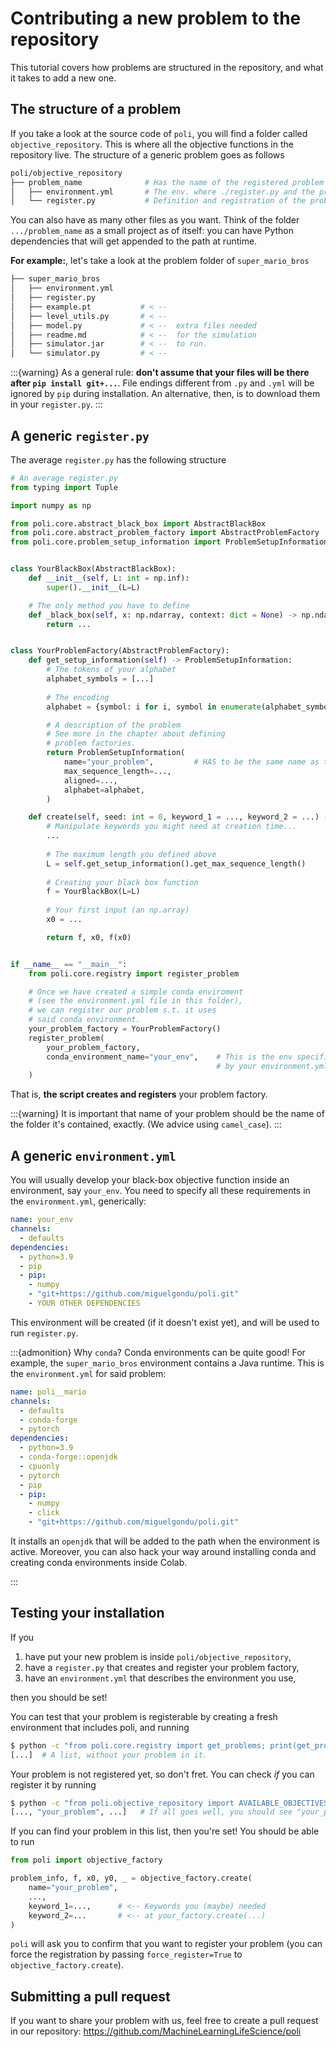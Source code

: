 # Contributing a new problem to the repository

This tutorial covers how problems are structured in the repository, and what it takes to add a new one.

## The structure of a problem

If you take a look at the source code of `poli`, you will find a folder called `objective_repository`. This is where all the objective functions in the repository live. The structure of a generic problem goes as follows

```bash
poli/objective_repository
├── problem_name              # Has the name of the registered problem (exactly)
│   ├── environment.yml       # The env. where ./register.py and the problem will run
│   └── register.py           # Definition and registration of the problem
```

You can also have as many other files as you want. Think of the folder `.../problem_name` as a small project as of itself: you can have Python dependencies that will get appended to the path at runtime.

**For example:**, let's take a look at the problem folder of `super_mario_bros`

```bash
├── super_mario_bros
│   ├── environment.yml
│   ├── register.py
│   ├── example.pt           # < --
│   ├── level_utils.py       # < --
│   ├── model.py             # < --  extra files needed
│   ├── readme.md            # < --  for the simulation
│   ├── simulator.jar        # < --  to run.
│   └── simulator.py         # < --
```

:::{warning}
As a general rule: **don't assume that your files will be there after `pip install git+...`**. File endings different from `.py` and `.yml` will be ignored by `pip` during installation. An alternative, then, is to download them in your `register.py`.
:::

## A generic `register.py`

The average `register.py` has the following structure

```python
# An average register.py
from typing import Tuple

import numpy as np

from poli.core.abstract_black_box import AbstractBlackBox
from poli.core.abstract_problem_factory import AbstractProblemFactory
from poli.core.problem_setup_information import ProblemSetupInformation


class YourBlackBox(AbstractBlackBox):
    def __init__(self, L: int = np.inf):
        super().__init__(L=L)

    # The only method you have to define
    def _black_box(self, x: np.ndarray, context: dict = None) -> np.ndarray:
        return ...


class YourProblemFactory(AbstractProblemFactory):
    def get_setup_information(self) -> ProblemSetupInformation:
        # The tokens of your alphabet
        alphabet_symbols = [...]
        
        # The encoding
        alphabet = {symbol: i for i, symbol in enumerate(alphabet_symbols)}

        # A description of the problem
        # See more in the chapter about defining
        # problem factories.
        return ProblemSetupInformation(
            name="your_problem",         # HAS to be the same name as the parent folder.
            max_sequence_length=..., 
            aligned=...,
            alphabet=alphabet,
        )

    def create(self, seed: int = 0, keyword_1 = ..., keyword_2 = ...) -> Tuple[AbstractBlackBox, np.ndarray, np.ndarray]:
        # Manipulate keywords you might need at creation time...
        ...
        
        # The maximum length you defined above
        L = self.get_setup_information().get_max_sequence_length()
        
        # Creating your black box function
        f = YourBlackBox(L=L)
        
        # Your first input (an np.array)
        x0 = ...

        return f, x0, f(x0)


if __name__ == "__main__":
    from poli.core.registry import register_problem

    # Once we have created a simple conda enviroment
    # (see the environment.yml file in this folder),
    # we can register our problem s.t. it uses
    # said conda environment.
    your_problem_factory = YourProblemFactory()
    register_problem(
        your_problem_factory,                   
        conda_environment_name="your_env",    # This is the env specified
                                              # by your environment.yml
    )

```

That is, **the script creates and registers** your problem factory.

:::{warning}
It is important that name of your problem should be the name of the folder it's contained, exactly. (We advice using `camel_case`).
:::

## A generic `environment.yml`

You will usually develop your black-box objective function inside an environment, say `your_env`. You need to specify all these requirements in the `environment.yml`, generically:

```yml
name: your_env
channels:
  - defaults
dependencies:
  - python=3.9
  - pip
  - pip:
    - numpy
    - "git+https://github.com/miguelgondu/poli.git"
    - YOUR OTHER DEPENDENCIES
```

This environment will be created (if it doesn't exist yet), and will be used to run `register.py`.

:::{admonition} Why `conda`?
Conda environments can be quite good! For example, the `super_mario_bros` environment contains a Java runtime. This is the `environment.yml` for said problem:

```yml
name: poli__mario
channels:
  - defaults
  - conda-forge
  - pytorch
dependencies:
  - python=3.9
  - conda-forge::openjdk
  - cpuonly
  - pytorch
  - pip
  - pip:
    - numpy
    - click
    - "git+https://github.com/miguelgondu/poli.git"

```

It installs an `openjdk` that will be added to the path when the environment is active. Moreover, you can also hack your way around installing conda and creating conda environments inside Colab.

:::

## Testing your installation

If you
1. have put your new problem is inside `poli/objective_repository`,
2. have a `register.py` that creates and register your problem factory,
3. have an `environment.yml` that describes the environment you use,

then you should be set!

You can test that your problem is registerable by creating a fresh environment that includes poli, and running

```bash
$ python -c "from poli.core.registry import get_problems; print(get_problems())"
[...]  # A list, without your problem in it.
```

Your problem is not registered yet, so don't fret. You can check _if_ you can register it by running

```bash
$ python -c "from poli.objective_repository import AVAILABLE_OBJECTIVES; print(AVAILABLE_OBJECTIVES)"
[..., "your_problem", ...]   # If all goes well, you should see "your_problem" here.
```

If you can find your problem in this list, then you're set! You should be able to run

```python
from poli import objective_factory

problem_info, f, x0, y0, _ = objective_factory.create(
    name="your_problem",
    ...,
    keyword_1=...,      # <-- Keywords you (maybe) needed
    keyword_2=...       # <-- at your_factory.create(...)
)
```

`poli` will ask you to confirm that you want to register your problem (you can force the registration by passing `force_register=True` to `objective_factory.create`).

## Submitting a pull request

If you want to share your problem with us, feel free to create a pull request in our repository: https://github.com/MachineLearningLifeScience/poli
